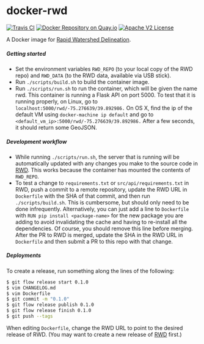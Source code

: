 # docker-rwd

[![Travis CI](https://api.travis-ci.org/WikiWatershed/docker-rwd.svg "Build Status on Travis CI")](https://travis-ci.org/WikiWatershed/docker-rwd/)
[![Docker Repository on Quay.io](https://quay.io/repository/wikiwatershed/rwd/status "Docker Repository on Quay.io")](https://quay.io/repository/wikiwatershed/rwd)
[![Apache V2 License](http://img.shields.io/badge/license-Apache%20V2-blue.svg)](https://github.com/wikiwatershed/docker-rwd/blob/develop/LICENSE)

A Docker image for [Rapid Watershed Delineation](https://github.com/WikiWatershed/rapid-watershed-delineation).

##### Getting started
* Set the environment variables `RWD_REPO` (to your local copy of the RWD repo)
and `RWD_DATA` (to the RWD data, available via USB stick).
* Run `./scripts/build.sh` to build the container image.
* Run `./scripts/run.sh` to run the container, which will be given the name rwd.
This container is running a Flask API on port 5000. To test that it is running
properly, on Linux, go to `localhost:5000/rwd/-75.276639/39.892986.` On OS X,
find the ip of the default VM using `docker-machine ip default` and go to
`<default_vm_ip>:5000/rwd/-75.276639/39.892986.` After a few seconds, it should
return some GeoJSON.

##### Development workflow
* While running `./scripts/run.sh`, the server that is running will be
automatically updated with any changes you make to the source code in
[RWD](https://github.com/WikiWatershed/rapid-watershed-delineation). This
works because the container has mounted the contents of `RWD_REPO`.
* To test a change to `requirements.txt` or `src/api/requirements.txt` in RWD,
push a commit to a remote repository, update the RWD URL in `Dockerfile` with
the SHA of that commit, and then run `./scripts/build.sh`. This is cumbersome,
but should only need to be done infrequently. Alternatively, you can just add a
line to `Dockerfile` with `RUN pip install <package-name>` for the new package
you are adding to avoid invalidating the cache and having to re-install all the
dependencies. Of course, you should remove this line before merging.
After the PR to RWD is merged, update the SHA in the RWD URL in `Dockerfile`
and then submit a PR to this repo with that change.

##### Deployments
To create a release, run something along the lines of the following:

``` bash
$ git flow release start 0.1.0
$ vim CHANGELOG.md
$ vim Dockerfile
$ git commit -m "0.1.0"
$ git flow release publish 0.1.0
$ git flow release finish 0.1.0
$ git push --tags
```

When editing `Dockerfile`, change the RWD URL to point to the desired release
of RWD. (You may want to create a new release of
[RWD](https://github.com/WikiWatershed/rapid-watershed-delineation) first.)
